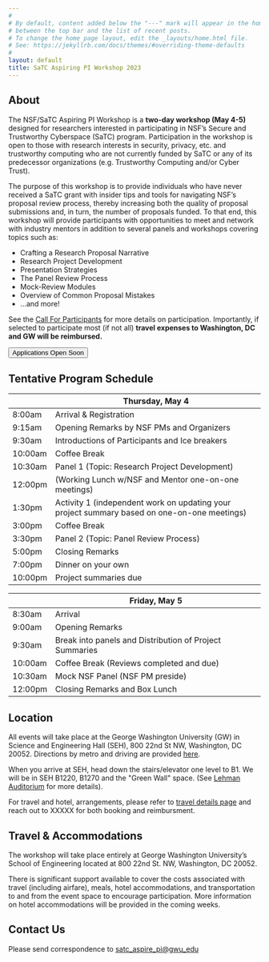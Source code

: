 ```yaml
---
#
# By default, content added below the "---" mark will appear in the home page
# between the top bar and the list of recent posts.
# To change the home page layout, edit the _layouts/home.html file.
# See: https://jekyllrb.com/docs/themes/#overriding-theme-defaults
#
layout: default
title: SaTC Aspiring PI Workshop 2023 
---
```




## About

The NSF/SaTC Aspiring PI Workshop is a **two-day workshop (May 4-5)** designed for researchers interested in participating in NSF’s Secure and Trustworthy Cyberspace (SaTC) program. Participation in the workshop is open to those with research interests in security, privacy, etc. and trustworthy computing who are not currently funded by SaTC or any of its predecessor organizations (e.g. Trustworthy Computing and/or Cyber Trust). 

The purpose of this workshop is to provide individuals who have never received a SaTC grant with insider tips and tools for navigating NSF’s proposal review process, thereby increasing both the quality of proposal submissions and, in turn, the number of proposals funded. To that end, this workshop will provide participants with opportunities to meet and network with industry mentors in addition to several panels and workshops covering topics such as: 
  * Crafting a Research Proposal Narrative
  * Research Project Development
  * Presentation Strategies
  * The Panel Review Process 
  * Mock-Review Modules 
  * Overview of Common Proposal Mistakes
  * …and more! 


See the [Call For Participants](/cfp) for more details on participation. Importantly, if selected to participate most (if not all) **travel expenses to Washington, DC and GW will be reimbursed.**

<div class="reg-link">
<a href="">
<button>Applications Open Soon</button>
</a>
</div>



## Tentative Program Schedule


|         | Thursday, May 4                                                                                |
|---------|---------------------------------------------------------------------------------------------|
| 8:00am  | Arrival & Registration                                                                      |
| 9:15am  | Opening Remarks by NSF PMs and Organizers                                                   |
| 9:30am  | Introductions of Participants and Ice breakers                                              |
| 10:00am | Coffee Break                                                                                |
| 10:30am | Panel 1 (Topic: Research Project Development)                                               |
| 12:00pm | (Working Lunch w/NSF and Mentor one-on-one meetings)                                        |
| 1:30pm  | Activity 1 (independent work on updating your project summary based on one-on-one meetings) |
| 3:00pm  | Coffee Break                                                                                |
| 3:30pm  | Panel 2 (Topic: Panel Review Process)                                                       |
| 5:00pm  | Closing Remarks                                                                             |
| 7:00pm  | Dinner on your own                                                                          |
| 10:00pm | Project summaries due                                                                       |



|         | Friday, May 5                                           |
|---------|---------------------------------------------------------|
| 8:30am  | Arrival                                                 |
| 9:00am  | Opening Remarks                                         |
| 9:30am  | Break into panels and Distribution of Project Summaries |
| 10:00am | Coffee Break (Reviews completed and due)                |
| 10:30am | Mock NSF Panel (NSF PM preside)                         |
| 12:00pm | Closing Remarks and Box Lunch                           |


  

## Location

All events will take place at the George Washington University (GW) in Science and Engineering Hall (SEH), 800 22nd St NW, Washington, DC 20052. Directions by metro and driving are provided [here](https://www.seas.gwu.edu/directions-campus).

When you arrive at SEH, head down the stairs/elevator one level to B1. We will be in SEH B1220, B1270 and the "Green Wall" space. (See [Lehman Auditorium](https://seascf.seas.gwu.edu/lehman-auditorium) for more details).

For travel and hotel, arrangements, please refer to [travel details page](/travel) and reach out to XXXXX for both booking and reimbursment.


## Travel & Accommodations 
The workshop will take place entirely at George Washington University’s School of Engineering located at 800 22nd St. NW, Washington, DC 20052. 

There is significant support available to cover the costs associated with travel (including airfare), meals, hotel accommodations, and transportation to and from the event space to encourage participation. More information on hotel accommodations will be provided in the coming weeks. 


## Contact Us

Please send correspondence to [satc_aspire_pi@gwu_edu](mailto:satc_aspire_pi@gwu.edu)
